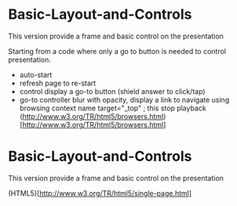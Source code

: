 # Basic-Layout-and-Controls
This version provide a frame and basic control on the presentation

Starting from a code where only a go to button is needed to control presentation.
* auto-start
* refresh page to re-start
* control display a go-to button (shield answer to click/tap)
* go-to controller blur with opacity, display a link to navigate using browsing context name target="_top" ; this stop playback
(http://www.w3.org/TR/html5/browsers.html)[http://www.w3.org/TR/html5/browsers.html]

# Basic-Layout-and-Controls
This version provide a frame and basic control on the presentation

(HTML5)[http://www.w3.org/TR/html5/single-page.html]
